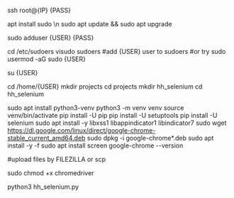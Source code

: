 ssh root@{IP}
{PASS}

apt install sudo \n
sudo apt update && sudo apt upgrade

sudo adduser {USER}
{PASS}

cd /etc/sudoers
visudo sudoers
#add {USER} user to sudoers
#or try sudo usermod -aG sudo {USER}

su {USER}

cd /home/{USER}
mkdir projects
cd projects
mkdir hh_selenium
cd hh_selenium

sudo apt install python3-venv
python3 -m venv venv
source venv/bin/activate
pip install -U pip
pip install -U setuptools
pip install -U selenium
sudo apt install -y libxss1 libappindicator1 libindicator7
sudo wget https://dl.google.com/linux/direct/google-chrome-stable_current_amd64.deb
sudo dpkg -i google-chrome*.deb
sudo apt install -y -f
sudo apt install screen
google-chrome --version

#upload files by FILEZILLA or scp

sudo chmod +x chromedriver

python3 hh_selenium.py
